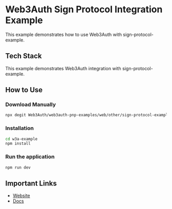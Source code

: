 # Web3Auth Sign Protocol Integration Example

This example demonstrates how to use Web3Auth with sign-protocol-example.

## Tech Stack

This example demonstrates Web3Auth integration with sign-protocol-example.

## How to Use

### Download Manually

```bash
npx degit Web3Auth/web3auth-pnp-examples/web/other/sign-protocol-example w3a-example
```

### Installation

```bash
cd w3a-example
npm install
```

### Run the application

```bash
npm run dev
```

## Important Links

- [Website](https://web3auth.io)
- [Docs](https://web3auth.io/docs)
